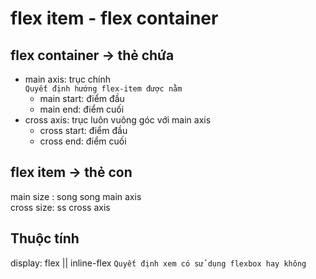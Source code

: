 # flex item - flex container

## flex container -> thẻ chứa 
- main axis: trục chính  
`Quyết định hướng flex-item được nằm`
    + main start: điểm đầu  
    + main end: điểm cuối  
- cross axis:   trục luôn vuông góc với main axis  
    + cross start: điểm đầu  
    + cross end: điểm cuối  
## flex item -> thẻ con
main size : song song main axis  
cross size: ss cross axis  

## Thuộc tính
display: flex || inline-flex
`Quyết định xem có sử dụng flexbox hay không`